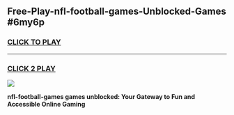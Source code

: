 
## Free-Play-nfl-football-games-Unblocked-Games #6my6p
<h3>
<a href="https://news.freeplayer.one?title=nfl-football-games&ref=8M">CLICK TO PLAY</a></h3>
<hr>

<h3>
<a href="https://news.freeplayer.one?title=nfl-football-games&ref=8M">CLICK 2 PLAY</a>
  
</h3>

<a href="https://news.freeplayer.one?title=nfl-football-games&ref=8M"><img src="https://clearcache.store/games.png"></a>


**nfl-football-games games unblocked: Your Gateway to Fun and Accessible Online Gaming**
